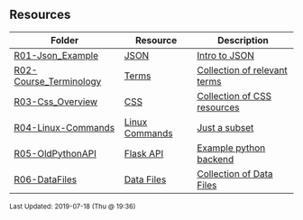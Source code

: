 ## Resources
| Folder | Resource | Description|
 | ------------|------------|------------|
 | [R01-Json_Example](https://github.com/rugbyprof/4443-Internet-Programming/tree/master/Resources/R01-Json_Example) | [ JSON ](https://github.com/rugbyprof/4443-Internet-Programming/tree/master/Resources/R01-Json_Example) | [ Intro to JSON](https://github.com/rugbyprof/4443-Internet-Programming/tree/master/Resources/R01-Json_Example) | [R01-Json_Example](https://github.com/rugbyprof/4443-Internet-Programming/tree/master/Resources/R01-Json_Example) | [ References <a name="references" id="references"></a>](https://github.com/rugbyprof/4443-Internet-Programming/tree/master/Resources/R01-Json_Example) | [N/A](https://github.com/rugbyprof/4443-Internet-Programming/tree/master/Resources/R01-Json_Example) |
 | [R02-Course_Terminology](https://github.com/rugbyprof/4443-Internet-Programming/tree/master/Resources/R02-Course_Terminology) | [ Terms ](https://github.com/rugbyprof/4443-Internet-Programming/tree/master/Resources/R02-Course_Terminology) | [ Collection of relevant terms](https://github.com/rugbyprof/4443-Internet-Programming/tree/master/Resources/R02-Course_Terminology) | [R02-Course_Terminology](https://github.com/rugbyprof/4443-Internet-Programming/tree/master/Resources/R02-Course_Terminology) | [ General Idea](https://github.com/rugbyprof/4443-Internet-Programming/tree/master/Resources/R02-Course_Terminology) | [R02-Course_Terminology](https://github.com/rugbyprof/4443-Internet-Programming/tree/master/Resources/R02-Course_Terminology) | [ Protocols](https://github.com/rugbyprof/4443-Internet-Programming/tree/master/Resources/R02-Course_Terminology) | [R02-Course_Terminology](https://github.com/rugbyprof/4443-Internet-Programming/tree/master/Resources/R02-Course_Terminology) | [](https://github.com/rugbyprof/4443-Internet-Programming/tree/master/Resources/R02-Course_Terminology) | [ **`TCP`**  Transmission Control Protocol. Used primarily with `IP` (Internet Protocol). TCP provides reliable, ordered, and error](https://github.com/rugbyprof/4443-Internet-Programming/tree/master/Resources/R02-Course_Terminology) | [checked delivery of a stream of octets (bytes) between applications running on hosts communicating via an IP network [[8](references)]. In english it means TCP takes resources (like a web page), and breaks them into packets sending each packet individually out onto the network which use routers (and the IP protocol) to deliver the packets to the destination. The TCP protocol then re](https://github.com/rugbyprof/4443-Internet-Programming/tree/master/Resources/R02-Course_Terminology) | [assembles into the orignal resource.](https://github.com/rugbyprof/4443-Internet-Programming/tree/master/Resources/R02-Course_Terminology) | [R02-Course_Terminology](https://github.com/rugbyprof/4443-Internet-Programming/tree/master/Resources/R02-Course_Terminology) | [](https://github.com/rugbyprof/4443-Internet-Programming/tree/master/Resources/R02-Course_Terminology) | [ **`IP`** ](https://github.com/rugbyprof/4443-Internet-Programming/tree/master/Resources/R02-Course_Terminology) | [ Internet Protocol [[9](references)] This protocol is used primarily with the TCP protocol. Where TCP breaks messages into packets, the IP protocol is what network hardware uses to determine exactly where to send the packet so it arrives at its destination.](https://github.com/rugbyprof/4443-Internet-Programming/tree/master/Resources/R02-Course_Terminology) | [R02-Course_Terminology](https://github.com/rugbyprof/4443-Internet-Programming/tree/master/Resources/R02-Course_Terminology) | [](https://github.com/rugbyprof/4443-Internet-Programming/tree/master/Resources/R02-Course_Terminology) | [ **`SSH`** ](https://github.com/rugbyprof/4443-Internet-Programming/tree/master/Resources/R02-Course_Terminology) | [ The SSH protocol (also referred to as Secure Shell) is a method for secure remote login from one computer to another. It provides several alternative options for strong authentication, and it protects the communications security and integrity with strong encryption[[12](references)]](https://github.com/rugbyprof/4443-Internet-Programming/tree/master/Resources/R02-Course_Terminology) | [R02-Course_Terminology](https://github.com/rugbyprof/4443-Internet-Programming/tree/master/Resources/R02-Course_Terminology) | [ More Terms](https://github.com/rugbyprof/4443-Internet-Programming/tree/master/Resources/R02-Course_Terminology) | [R02-Course_Terminology](https://github.com/rugbyprof/4443-Internet-Programming/tree/master/Resources/R02-Course_Terminology) | [](https://github.com/rugbyprof/4443-Internet-Programming/tree/master/Resources/R02-Course_Terminology) | [ **`PORT`** ](https://github.com/rugbyprof/4443-Internet-Programming/tree/master/Resources/R02-Course_Terminology) | [ A port number is a 16](https://github.com/rugbyprof/4443-Internet-Programming/tree/master/Resources/R02-Course_Terminology) | [bit unsigned integer, thus ranging from 0 to 65535 and accompainies some type of server request. For example when a user goes to `http://google.com` most likely this request will be "served" (answered) on port 80 [[7](references)].](https://github.com/rugbyprof/4443-Internet-Programming/tree/master/Resources/R02-Course_Terminology) | [R02-Course_Terminology](https://github.com/rugbyprof/4443-Internet-Programming/tree/master/Resources/R02-Course_Terminology) | [](https://github.com/rugbyprof/4443-Internet-Programming/tree/master/Resources/R02-Course_Terminology) | [ **`IP Address`** ](https://github.com/rugbyprof/4443-Internet-Programming/tree/master/Resources/R02-Course_Terminology) | [ [[14](references)]](https://github.com/rugbyprof/4443-Internet-Programming/tree/master/Resources/R02-Course_Terminology) | [R02-Course_Terminology](https://github.com/rugbyprof/4443-Internet-Programming/tree/master/Resources/R02-Course_Terminology) | [](https://github.com/rugbyprof/4443-Internet-Programming/tree/master/Resources/R02-Course_Terminology) | [ `[scheme]://[domain]:[port]/[path]?[query string]fragment_id`](https://github.com/rugbyprof/4443-Internet-Programming/tree/master/Resources/R02-Course_Terminology) | [R02-Course_Terminology](https://github.com/rugbyprof/4443-Internet-Programming/tree/master/Resources/R02-Course_Terminology) | [](https://github.com/rugbyprof/4443-Internet-Programming/tree/master/Resources/R02-Course_Terminology) | [ **`HTTP Methods`** [[2](references)]](https://github.com/rugbyprof/4443-Internet-Programming/tree/master/Resources/R02-Course_Terminology) | [R02-Course_Terminology](https://github.com/rugbyprof/4443-Internet-Programming/tree/master/Resources/R02-Course_Terminology) | [](https://github.com/rugbyprof/4443-Internet-Programming/tree/master/Resources/R02-Course_Terminology) | [ **`Idempotent Methods`** [[3](references)] The term idempotent is used more comprehensively to describe an operation that will produce the same results if executed once or multiple times. This is a very useful property in many situations, as it means that an operation can be repeated or retried as often as necessary without causing unintended effects. With non](https://github.com/rugbyprof/4443-Internet-Programming/tree/master/Resources/R02-Course_Terminology) | [idempotent operations, the algorithm may have to keep track of whether the operation was already performed or not.](https://github.com/rugbyprof/4443-Internet-Programming/tree/master/Resources/R02-Course_Terminology) | [R02-Course_Terminology](https://github.com/rugbyprof/4443-Internet-Programming/tree/master/Resources/R02-Course_Terminology) | [ References <a name="references" id="references"></a>](https://github.com/rugbyprof/4443-Internet-Programming/tree/master/Resources/R02-Course_Terminology) | [N/A](https://github.com/rugbyprof/4443-Internet-Programming/tree/master/Resources/R02-Course_Terminology) |
 | [R03-Css_Overview](https://github.com/rugbyprof/4443-Internet-Programming/tree/master/Resources/R03-Css_Overview) | [ CSS ](https://github.com/rugbyprof/4443-Internet-Programming/tree/master/Resources/R03-Css_Overview) | [ Collection of CSS resources](https://github.com/rugbyprof/4443-Internet-Programming/tree/master/Resources/R03-Css_Overview) | [N/A](https://github.com/rugbyprof/4443-Internet-Programming/tree/master/Resources/R03-Css_Overview) |
 | [R04-Linux-Commands](https://github.com/rugbyprof/4443-Internet-Programming/tree/master/Resources/R04-Linux-Commands) | [ Linux Commands ](https://github.com/rugbyprof/4443-Internet-Programming/tree/master/Resources/R04-Linux-Commands) | [ Just a subset](https://github.com/rugbyprof/4443-Internet-Programming/tree/master/Resources/R04-Linux-Commands) | [N/A](https://github.com/rugbyprof/4443-Internet-Programming/tree/master/Resources/R04-Linux-Commands) |
 | [R05-OldPythonAPI](https://github.com/rugbyprof/4443-Internet-Programming/tree/master/Resources/R05-OldPythonAPI) | [ Flask API ](https://github.com/rugbyprof/4443-Internet-Programming/tree/master/Resources/R05-OldPythonAPI) | [ Example python backend](https://github.com/rugbyprof/4443-Internet-Programming/tree/master/Resources/R05-OldPythonAPI) | [N/A](https://github.com/rugbyprof/4443-Internet-Programming/tree/master/Resources/R05-OldPythonAPI) |
 | [R06-DataFiles](https://github.com/rugbyprof/4443-Internet-Programming/tree/master/Resources/R06-DataFiles) | [ Data Files ](https://github.com/rugbyprof/4443-Internet-Programming/tree/master/Resources/R06-DataFiles) | [ Collection of Data Files](https://github.com/rugbyprof/4443-Internet-Programming/tree/master/Resources/R06-DataFiles) | [N/A](https://github.com/rugbyprof/4443-Internet-Programming/tree/master/Resources/R06-DataFiles) |

<sup>Last Updated: 2019-07-18 (Thu @ 19:36)</sup>